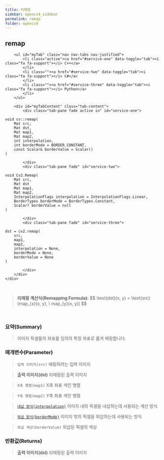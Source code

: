 ```yaml
---
title: 리매핑
sidebar: opencv4_sidebar
permalink: remap
folder: opencv4
---
```


<div class="row">
    <div class="col-lg-12">
        <h2 class="page-header">remap</h2>
    </div>
    <div class="col-lg-12">

        <ul id="myTab" class="nav nav-tabs nav-justified">
            <li class="active"><a href="#service-one" data-toggle="tab"><i class="fa fa-support"></i> C++</a>
            </li>
            <li class=""><a href="#service-two" data-toggle="tab"><i class="fa fa-support"></i> C#</a>
            </li>
            <li class=""><a href="#service-three" data-toggle="tab"><i class="fa fa-support"></i> Python</a>
            </li>
        </ul>

        <div id="myTabContent" class="tab-content">
            <div class="tab-pane fade active in" id="service-one">
<pre class="prettyprint"><code class="language-cpp">void cv::remap(
    Mat src,
    Mat dst,
    Mat map1,
    Mat map2,
    int interpolation,
    int borderMode = BORDER_CONSTANT,
    const Scalar& borderValue = Scalar()
)</code></pre>
            </div>
            <div class="tab-pane fade" id="service-two">
<pre class="prettyprint"><code class="language-cs">void Cv2.Remap(
    Mat src,
    Mat dst
    Mat map1,
    Mat map2,
    InterpolationFlags interpolation = InterpolationFlags.Linear,
    BorderTypes borderMode = BorderTypes.Constant,
    Scalar? borderValue = null
)</code></pre>
            </div>
            <div class="tab-pane fade" id="service-three">
<pre class="prettyprint"><code class="language-py">dst = cv2.remap(
    src,
    map1,
    map2,
    interpolation = None,
    borderMode = None,
    borderValue = None
)</code></pre>
            </div>
        </div>
    </div>
</div>

<br>

<blockquote class="formula">
<b>리매핑 계산식(Remapping Formula):</b>
$$ \text{dst}(x, y) = \text{src}(map_{x}(x, y), \ map_{y}(x, y)) $$
</blockquote>

<br>

### 요약(Summary)

> 이미지 픽셀들의 좌표를 임의의 특정 좌표로 옮겨 매핑합니다.

### 매개변수(Parameter)

> `입력 이미지(src)` 매핑하려는 입력 이미지

> <a data-toggle="tooltip" data-original-title="{{site.data.glossary.only_C_CS}}">출력 이미지(dst)</a> 리매핑된 출력 이미지

> `X축 행렬(map1)` X축 좌표 색인 행렬

> `Y축 행렬(map2)` Y축 좌표 색인 행렬

> [`내삽 방식(interpolation)`](InterpolationFlags) 이미지 내의 픽셀을 내삽하는데 사용되는 계산 방식

> [`외삽 방식(borderMode)`](BorderTypes) 이미지 밖의 픽셀을 외삽하는데 사용되는 방식

> `외삽 색상(borderValue)` 외삽된 픽셀의 색상

### 반환값(Returns)

> <a data-toggle="tooltip" data-original-title="{{site.data.glossary.only_Python}}">출력 이미지(dst)</a> 리매핑된 출력 이미지

